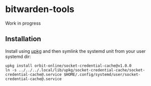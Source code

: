 # bitwarden-tools

Work in progress

## Installation

Install using [μpkg](https://github.com/orbit-online/upkg) and then symlink the
systemd unit from your user systemd dir:

```
upkg install orbit-online/socket-credential-cache@v1.0.0
ln -s ../../../.local/lib/upkg/socket-credential-cache/socket-credential-cache@.service $HOME/.config/systemd/user/socket-credential-cache@.service
```
